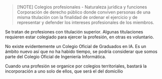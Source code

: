
> [!NOTE] Colegios profesionales - Naturaleza jurídica y funciones
> Corporación de derecho público donde conviven personas de una misma titulación con la finalidad de ordenar el ejercicio y de representar y defender los intereses profesionales de los miembros.

Se tratan de profesiones con titulación superior. Algunas titulaciones requieren estar colegiado para ejercer la profesión, en otras es voluntario.

No existe evidentemente un Colegio Oficial de Graduados en IA. Es un ámbito nuevo así que no ha habido tiempo, se podría considerar que somos parte del Colegio Oficial de Ingeniería Informática.

Cuando una profesión se organice por colegios territoriales, bastará la incorporación a uno solo de ellos, que será el del domicilio 